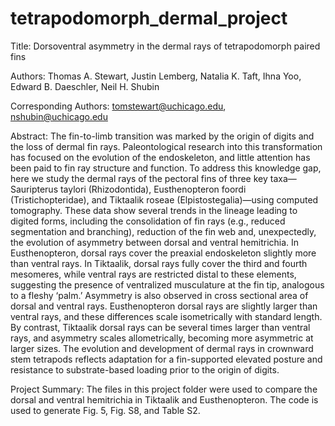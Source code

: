 # tetrapodomorph_dermal_project

Title: Dorsoventral asymmetry in the dermal rays of tetrapodomorph paired fins

Authors: Thomas A. Stewart, Justin Lemberg, Natalia K. Taft, Ihna Yoo, Edward B. Daeschler, Neil H. Shubin

Corresponding Authors: tomstewart@uchicago.edu, nshubin@uchicago.edu

Abstract: The fin-to-limb transition was marked by the origin of digits and the loss of dermal fin rays. Paleontological research into this transformation has focused on the evolution of the endoskeleton, and little attention has been paid to fin ray structure and function. To address this knowledge gap, here we study the dermal rays of the pectoral fins of three key taxa—Sauripterus taylori (Rhizodontida), Eusthenopteron foordi (Tristichopteridae), and Tiktaalik roseae (Elpistostegalia)—using computed tomography. These data show several trends in the lineage leading to digited forms, including the consolidation of fin rays (e.g., reduced segmentation and branching), reduction of the fin web and, unexpectedly, the evolution of asymmetry between dorsal and ventral hemitrichia. In Eusthenopteron, dorsal rays cover the preaxial endoskeleton slightly more than ventral rays. In Tiktaalik, dorsal rays fully cover the third and fourth mesomeres, while ventral rays are restricted distal to these elements, suggesting the presence of ventralized musculature at the fin tip, analogous to a fleshy ‘palm.’ Asymmetry is also observed in cross sectional area of dorsal and ventral rays. Eusthenopteron dorsal rays are slightly larger than ventral rays, and these differences scale isometrically with standard length. By contrast, Tiktaalik dorsal rays can be several times larger than ventral rays, and asymmetry scales allometrically, becoming more asymmetric at larger sizes. The evolution and development of dermal rays in crownward stem tetrapods reflects adaptation for a fin-supported elevated posture and resistance to substrate-based loading prior to the origin of digits.

Project Summary: The files in this project folder were used to compare the dorsal and ventral hemitrichia in Tiktaalik and Eusthenopteron. The code is used to generate Fig. 5, Fig. S8, and Table S2. 
